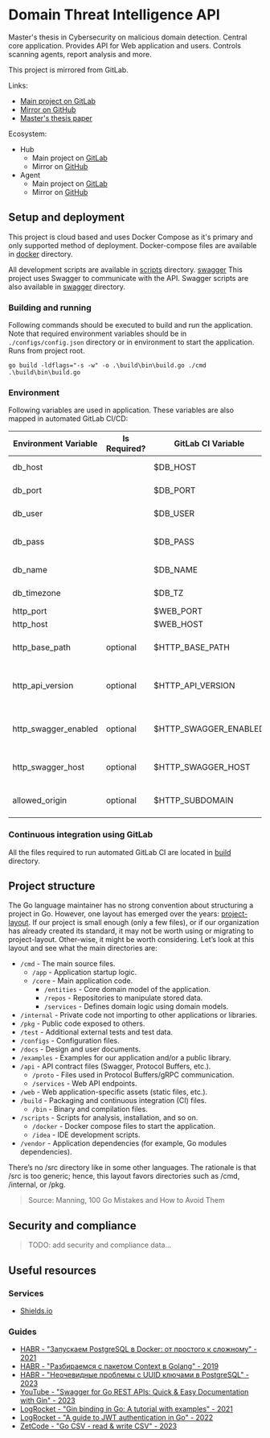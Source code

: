 # Domain Threat Intelligence API

Master's thesis in Cybersecurity on malicious domain detection. Central core application.
Provides API for Web application and users. Controls scanning agents, report analysis and more.

This project is mirrored from GitLab.

Links:

- [Main project on GitLab](https://gitlab.qvineox.ru/masters/domain-threat-intelligence-api)
- [Mirror on GitHub](https://github.com/Qvineox/domain-threat-intelligence-api-mirror)
- [Master's thesis paper](https://cloud.qvineox.ru/index.php/s/wLg8bncwQWz9Tff)

Ecosystem:

- Hub
    - Main project on [GitLab](https://gitlab.qvineox.ru/masters/domain-threat-intelligence-hub)
    - Mirror on [GitHub](https://github.com/Qvineox/domain-threat-intelligence-hub-mirror)
- Agent
    - Main project on [GitLab](https://gitlab.qvineox.ru/masters/domain_threat_intelligence)
    - Mirror on [GitHub](https://github.com/Qvineox/domain-threat-intelligence-agent-mirror)

## Setup and deployment

This project is cloud based and uses Docker Compose as it's primary and only supported method of deployment.
Docker-compose files are available in [docker](scripts%2Fdocker) directory.

All development scripts are available in [scripts](scripts) directory.
[swagger](scripts%2Fswagger)
This project uses Swagger to communicate with the API. Swagger scripts are also available
in [swagger](scripts%2Fswagger) directory.

### Building and running

Following commands should be executed to build and run the application. Note that required environment variables should
be in `./configs/config.json` directory or in environment to start the application. Runs from project root.

```shell
go build -ldflags="-s -w" -o .\build\bin\build.go ./cmd
.\build\bin\build.go
```

### Environment

Following variables are used in application. These variables are also mapped in automated GitLab CI/CD:

| Environment Variable | Is Required? | GitLab CI Variable    | Description                                                           | Example values    |
|----------------------|--------------|-----------------------|-----------------------------------------------------------------------|-------------------|
| db_host              |              | $DB_HOST              | Database host                                                         | 0.0.0.0, database |
| db_port              |              | $DB_PORT              | Database port                                                         | 5432              |
| db_user              |              | $DB_USER              | Database user                                                         | user              |
| db_pass              |              | $DB_PASS              | Database user password                                                | password123!      |
| db_name              |              | $DB_NAME              | Database name                                                         | database_name     |
| db_timezone          |              | $DB_TZ                | Database timezone                                                     | Europe/Moscow     |
| http_port            |              | $WEB_PORT             | REST port                                                             | 80                |
| http_host            |              | $WEB_HOST             | REST host                                                             | localhost         |
| http_base_path       | optional     | $HTTP_BASE_PATH       | REST endpoint path                                                    | /api/v1           |
| http_api_version     | optional     | $HTTP_API_VERSION     | REST endpoint schema version                                          | v0.0.1            |
| http_swagger_enabled | optional     | $HTTP_SWAGGER_ENABLED | Defines if [swagger](scripts%2Fswagger%2Freadme.md) routes will start | false             |   
| http_swagger_host    | optional     | $HTTP_SWAGGER_HOST    | Defines [swagger](scripts%2Fswagger%2Freadme.md) API route            | localhost:7090    |   
| allowed_origin       | optional     | $HTTP_SUBDOMAIN       | Defines if [swagger](scripts%2Fswagger%2Freadme.md) starts            | localhost         |   

### Continuous integration using GitLab

All the files required to run automated GitLab CI are located in [build](build) directory.

## Project structure

The Go language maintainer has no strong convention about structuring a project in Go. However, one layout has emerged
over the years: [project-layout](https://github.com/golang-standards/project-layout).
If our project is small enough (only a few files), or if our organization has already created its standard, it may not
be worth using or migrating to project-layout. Other-wise, it might be worth considering. Let’s look at this layout and
see what the main directories are:

- `/cmd` - The main source files.
    - `/app` - Application startup logic.
    - `/core` - Main application code.
        - `/entities` - Core domain model of the application.
        - `/repos` - Repositories to manipulate stored data.
        - `/services` - Defines domain logic using domain models.
- `/internal` - Private code not importing to other applications or libraries.
- `/pkg` - Public code exposed to others.
- `/test` - Additional external tests and test data.
- `/configs` - Configuration files.
- `/docs` - Design and user documents.
- `/examples` - Examples for our application and/or a public library.
- `/api` - API contract files (Swagger, Protocol Buffers, etc.).
    - `/proto` - Files used in Protocol Buffers/gRPC communication.
    - `/services` - Web API endpoints.
- `/web` - Web application-specific assets (static files, etc.).
- `/build` - Packaging and continuous integration (CI) files.
    - `/bin` - Binary and compilation files.
- `/scripts` - Scripts for analysis, installation, and so on.
    - `/docker` - Docker compose files to start the application.
    - `/idea` - IDE development scripts.
- `/vendor` - Application dependencies (for example, Go modules dependencies).

There’s no /src directory like in some other languages. The rationale is that /src is too generic; hence, this layout
favors directories such as /cmd, /internal, or /pkg.

> Source: Manning, 100 Go Mistakes and How to Avoid Them

## Security and compliance

> TODO: add security and compliance data...

## Useful resources

### Services

- [Shields.io](https://shields.io/)

### Guides

- [HABR - "Запускаем PostgreSQL в Docker: от простого к сложному" - 2021](https://habr.com/ru/articles/578744/)
- [HABR - "Разбираемся с пакетом Context в Golang" - 2019](https://habr.com/ru/companies/nixys/articles/461723/)
- [HABR - "Неочевидные проблемы с UUID ключами в PostgreSQL" - 2023](https://habr.com/ru/articles/747348/)
- [YouTube - "Swagger for Go REST APIs: Quick & Easy Documentation with Gin" - 2023](https://youtu.be/0b_N4y8_9iI?si=hqdJT9NGcBtQJbkK)
- [LogRocket - "Gin binding in Go: A tutorial with examples" - 2021](https://blog.logrocket.com/gin-binding-in-go-a-tutorial-with-examples/)
- [LogRocket - "A guide to JWT authentication in Go" - 2022](https://blog.logrocket.com/jwt-authentication-go/)
- [ZetCode - "Go CSV - read & write CSV" - 2023](https://zetcode.com/golang/csv/)